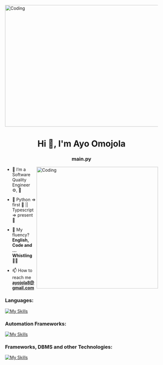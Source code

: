 <img alt="Coding" width="1000" height="400" src="https://i.pinimg.com/originals/7d/07/a2/7d07a255678962d30d8717dcf5dbd266.gif">
<h1 align="center">Hi 👋, I'm Ayo Omojola</h1>
<h3 align="center">main.py</h3>
<img align="right" alt="Coding" width="400" src="https://i.pinimg.com/originals/61/71/81/6171819be4c31993357d758196c75701.gif">


- 🌱 I’m a Software Quality Engineer :gear:, :bug:

- 💬 Python => first :blue_heart: || Typescript => present :orange_heart:

- 📝 My fluency? **English, Code and ... Whistling:man_facepalming:**

- 📫 How to reach me **ayojola8@gmail.com**

### Languages:

[![My Skills](https://skillicons.dev/icons?i=python,js,ts,html,css)](https://skillicons.dev)

### Automation Frameworks:

[![My Skills](https://skillicons.dev/icons?i=selenium,cypress&theme=light)](https://skillicons.dev)

### Frameworks, DBMS and other Technologies:

[![My Skills](https://skillicons.dev/icons?i=django,postgres,mysql,aws,git,redis,docker,linux,postman)](https://skillicons.dev)
